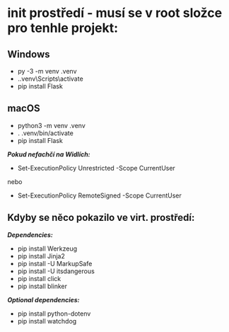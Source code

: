 # init prostředí - musí se v root složce pro tenhle projekt:

## Windows
- py -3 -m venv .venv
- .\.venv\Scripts\activate
- pip install Flask

## macOS
- python3 -m venv .venv
- . .venv/bin/activate
- pip install Flask

***Pokud nefachčí na Widlích:***
- Set-ExecutionPolicy Unrestricted -Scope CurrentUser

nebo

- Set-ExecutionPolicy RemoteSigned -Scope CurrentUser


## Kdyby se něco pokazilo ve virt. prostředí:

***Dependencies:***
- pip install Werkzeug
- pip install Jinja2
- pip install -U MarkupSafe
- pip install -U itsdangerous
- pip install click
- pip install blinker

***Optional dependencies:***
- pip install python-dotenv
- pip install watchdog